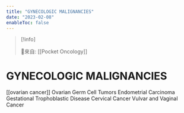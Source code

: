 ```yaml
---
title: "GYNECOLOGIC MALIGNANCIES"
date: "2023-02-08"
enableToc: false
---
```


> [!info] 
> 
> 🌱來自: [[Pocket Oncology]]

# GYNECOLOGIC MALIGNANCIES
[[ovarian cancer]]
Ovarian Germ Cell Tumors
Endometrial Carcinoma
Gestational Trophoblastic Disease
Cervical Cancer
Vulvar and Vaginal Cancer
